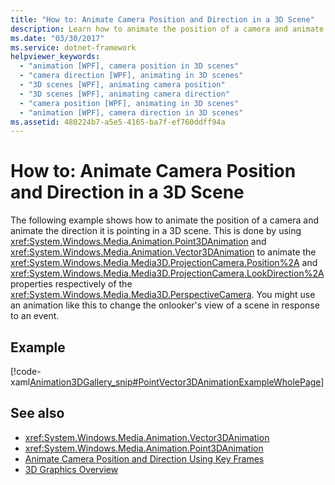 ```yaml
---
title: "How to: Animate Camera Position and Direction in a 3D Scene"
description: Learn how to animate the position of a camera and animate the direction it is pointing in a 3D scene using Point3DAnimation and Vector3DAnimation.
ms.date: "03/30/2017"
ms.service: dotnet-framework
helpviewer_keywords:
  - "animation [WPF], camera position in 3D scenes"
  - "camera direction [WPF], animating in 3D scenes"
  - "3D scenes [WPF], animating camera position"
  - "3D scenes [WPF], animating camera direction"
  - "camera position [WPF], animating in 3D scenes"
  - "animation [WPF], camera direction in 3D scenes"
ms.assetid: 480224b7-a5e5-4165-ba7f-ef760ddff94a
---
```

# How to: Animate Camera Position and Direction in a 3D Scene

The following example shows how to animate the position of a camera and animate the direction it is pointing in a 3D scene. This is done by using <xref:System.Windows.Media.Animation.Point3DAnimation> and <xref:System.Windows.Media.Animation.Vector3DAnimation> to animate the <xref:System.Windows.Media.Media3D.ProjectionCamera.Position%2A> and <xref:System.Windows.Media.Media3D.ProjectionCamera.LookDirection%2A> properties respectively of the <xref:System.Windows.Media.Media3D.PerspectiveCamera>. You might use an animation like this to change the onlooker's view of a scene in response to an event.

## Example

[!code-xaml[Animation3DGallery_snip#PointVector3DAnimationExampleWholePage](~/samples/snippets/csharp/VS_Snippets_Wpf/Animation3DGallery_snip/CS/PointVector3DAnimationExample.xaml#pointvector3danimationexamplewholepage)]

## See also

- <xref:System.Windows.Media.Animation.Vector3DAnimation>
- <xref:System.Windows.Media.Animation.Point3DAnimation>
- [Animate Camera Position and Direction Using Key Frames](how-to-animate-camera-position-and-direction-using-key-frames.md)
- [3D Graphics Overview](3-d-graphics-overview.md)
